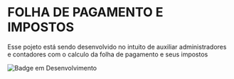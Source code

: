 <h1 aling="center">FOLHA DE PAGAMENTO E IMPOSTOS</h1>

<p>Esse pojeto está sendo desenvolvido no intuito de auxiliar administradores e contadores com o calculo da folha de pagamento e seus impostos</p>
 




 ![Badge em Desenvolvimento](http://img.shields.io/static/v1?label=STATUS&message=EM%20DESENVOLVIMENTO&color=GREEN&style=for-the-badge)
